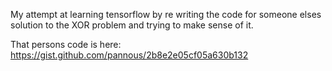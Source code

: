 My attempt at learning tensorflow by re writing the code for someone elses solution to the XOR problem and trying to make sense of it.

That persons code is here: 
https://gist.github.com/pannous/2b8e2e05cf05a630b132



